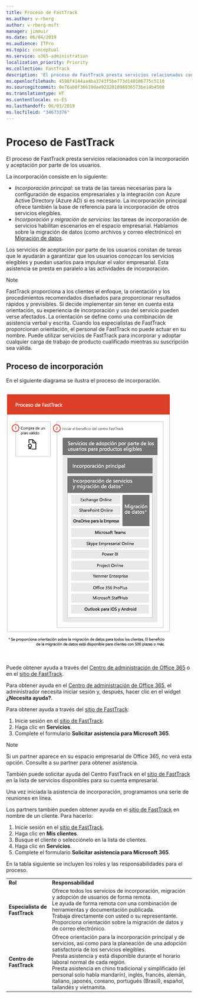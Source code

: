 ```yaml
---
title: Proceso de FastTrack
ms.author: v-rberg
author: v-rberg-msft
manager: jimmuir
ms.date: 06/04/2019
ms.audience: ITPro
ms.topic: conceptual
ms.service: o365-administration
localization_priority: Priority
ms.collection: FastTrack
description: 'El proceso de FastTrack presta servicios relacionados con la incorporación y aceptación por parte de los usuarios. '
ms.openlocfilehash: 4598f4144aa4ba3743f5be773d140106775c5110
ms.sourcegitcommit: 0e76ab0f36619dee923201098936573be14b4560
ms.translationtype: HT
ms.contentlocale: es-ES
ms.lasthandoff: 06/03/2019
ms.locfileid: "34673376"
---
```

# <a name="the-fasttrack-process"></a>Proceso de FastTrack

El proceso de FastTrack presta servicios relacionados con la incorporación y aceptación por parte de los usuarios. 
  
La incorporación consiste en lo siguiente:
  
- *Incorporación principal*: se trata de las tareas necesarias para la configuración de espacios empresariales y la integración con Azure Active Directory (Azure AD) si es necesario. La incorporación principal ofrece también la base de referencia para la incorporación de otros servicios elegibles. 
- *Incorporación y migración de servicios*: las tareas de incorporación de servicios habilitan escenarios en el espacio empresarial. Hablamos sobre la migración de datos (como archivos y correo electrónico) en [Migración de datos](O365-data-migration.md). 
    
Los servicios de aceptación por parte de los usuarios constan de tareas que le ayudarán a garantizar que los usuarios conozcan los servicios elegibles y puedan usarlos para impulsar el valor empresarial. Esta asistencia se presta en paralelo a las actividades de incorporación.
  
> [!NOTE]
> FastTrack proporciona a los clientes el enfoque, la orientación y los procedimientos recomendados diseñados para proporcionar resultados rápidos y previsibles. Si decide implementar sin tener en cuenta esta orientación, su experiencia de incorporación y uso del servicio pueden verse afectados. La orientación se define como una combinación de asistencia verbal y escrita. Cuando los especialistas de FastTrack proporcionan orientación, el personal de FastTrack no puede actuar en su nombre. Puede utilizar servicios de FastTrack para incorporar y adoptar cualquier carga de trabajo de producto cualificado mientras su suscripción sea válida.  
  
## <a name="the-onboarding-process"></a>Proceso de incorporación

En el siguiente diagrama se ilustra el proceso de incorporación.
  
![Escala de tiempo para el uso de la ventaja de incorporación](media/O365-Onboarding-Timeline.png)
  
Puede obtener ayuda a través del [Centro de administración de Office 365](https://go.microsoft.com/fwlink/?linkid=2032704) o en el [sitio de FastTrack](https://go.microsoft.com/fwlink/?linkid=780698). 

Para obtener ayuda en el [Centro de administración de Office 365](https://go.microsoft.com/fwlink/?linkid=2032704), el administrador necesita iniciar sesión y, después, hacer clic en el widget **¿Necesita ayuda?**. 

Para obtener ayuda a través del [sitio de FastTrack](https://go.microsoft.com/fwlink/?linkid=780698): 
1.  Inicie sesión en el [sitio de FastTrack](https://go.microsoft.com/fwlink/?linkid=780698). 
2.  Haga clic en **Servicios**.
3.  Complete el formulario **Solicitar asistencia para Microsoft 365**. 
> [!NOTE]
>  Si un partner aparece en su espacio empresarial de Office 365, no verá esta opción. Consulte a su partner para obtener asistencia. 
  
 También puede solicitar ayuda del Centro FastTrack en el [sitio de FastTrack](https://go.microsoft.com/fwlink/?linkid=780698) en la lista de servicios disponibles para su cuenta empresarial. 
    
 Una vez iniciada la asistencia de incorporación, programamos una serie de reuniones en línea.
    
Los partners también pueden obtener ayuda en el [sitio de FastTrack](https://go.microsoft.com/fwlink/?linkid=780698) en nombre de un cliente. Para hacerlo:
1.  Inicie sesión en el [sitio de FastTrack](https://go.microsoft.com/fwlink/?linkid=780698). 
2.  Haga clic en **Mis clientes**.
3.  Busque el cliente o selecciónelo en la lista de clientes.
4.  Haga clic en **Servicios**.
5.  Complete el formulario **Solicitar asistencia para Microsoft 365**. 

En la tabla siguiente se incluyen los roles y las responsabilidades para el proceso.
    
|||
|:-----|:-----|
|**Rol** <br/> |**Responsabilidad** <br/> |
|**Especialista de FastTrack** <br/> |Ofrece todos los servicios de incorporación, migración y adopción de usuarios de forma remota.  <br/> Le ayuda de forma remota con una combinación de herramientas y documentación publicada. <br/> Trabaja directamente con usted o su representante. <br/> Proporciona orientación sobre la migración de datos y de correo electrónico.|
|**Centro de FastTrack**  <br/> |Ofrece orientación para la incorporación principal y de servicios, así como para la planeación de una adopción satisfactoria de los servicios elegibles.  <br/> Presta asistencia y está disponible durante el horario laboral normal de cada región. <br/> Presta asistencia en chino tradicional y simplificado (el personal solo habla mandarín), inglés, francés, alemán, italiano, japonés, coreano, portugués (Brasil), español, tailandés y vietnamita.|


  

